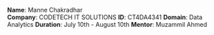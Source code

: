 **Name**: Manne Chakradhar                                                                                                                                            
**Company**: CODETECH IT SOLUTIONS
**ID**: CT4DA4341
**Domain**: Data Analytics
**Duration**: July 10th - August 10th
**Mentor**: Muzammil Ahmed


